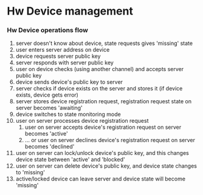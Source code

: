 # Hw Device management

### Hw Device operations flow

1. server doesn't know about device, state requests gives 'missing' state
1. user enters server address on device
1. device requests server public key
1. server responds with server public key
1. user on device checks (using another channel) and accepts server public key
1. device sends device's public key to server
1. server checks if device exists on the server and stores it (if device exists, device gets error)
1. server stores device registration request, registration request state on server becomes 'awaiting'
1. device switches to state monitoring mode
1. user on server processes device registration request
    1. user on server accepts device's registration request on server becomes 'active'
    1. ... or user on server declines device's registration request on server becomes 'declined' 
1. user on server can lock/unlock device's public key, and this changes device state between 'active' and 'blocked'
1. user on server can delete device's public key, and device state changes to 'missing'
1. active/locked device can leave server and device state will become 'missing'

